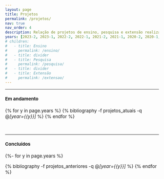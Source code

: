 ```yaml
---
layout: page
title: Projetos
permalink: /projetos/
nav: true
nav_order: 4
description: Relação de projetos de ensino, pesquisa e extensão realizados pelo professor Mario Lemes.
years: [2023-2, 2023-1, 2022-2, 2022-1, 2021-2, 2021-1, 2020-2, 2020-1,2019-2, 2019-1, 2018-2, 2018-1, 2017-2, 2017-1, 2016-2, 2016-1, 2015-2, 2015-1, 2014-2]
# children: 
#   - title: Ensino
#     permalink: /ensino/
#   - title: divider
#   - title: Pesquisa
#     permalink: /pesquisa/
#   - title: divider
#   - title: Extensão
#     permalink: /extensao/
---
```


<hr>

<span style="font-size:15px">

<h4>Em andamento</h4>

<div class="publications">

{% for y in page.years  %}
  {% bibliography -f projetos_atuais -q @*[year={{y}}]* %}
{% endfor %}

</div>

  <br>

 <hr>
<span style="font-size:15px">

<h4>Concluídos</h4>



<div class="publications">

{%- for y in page.years %}
  <!-- <h2 class="year">{{y}}</h2> -->
  {% bibliography -f projetos_anteriores -q @*[year={{y}}]* %}
{% endfor %}